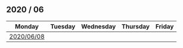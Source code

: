 ## 2020 / 06

Monday | Tuesday | Wednesday | Thursday | Friday
---|---|---|---|---
[2020/06/08](08/README.md) | 
